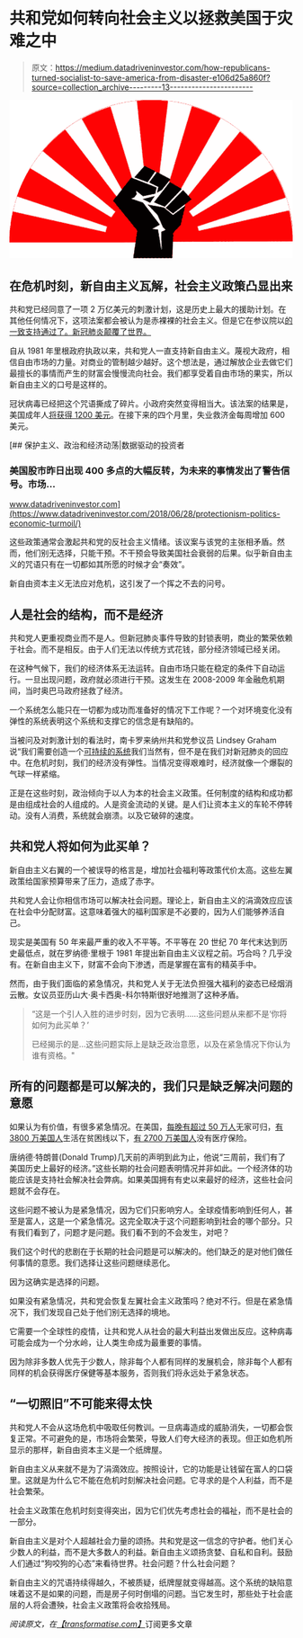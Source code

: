 # 共和党如何转向社会主义以拯救美国于灾难之中

> 原文：<https://medium.datadriveninvestor.com/how-republicans-turned-socialist-to-save-america-from-disaster-e106d25a860f?source=collection_archive---------13----------------------->

![](img/d2978eece672c39ed0c0d662ef62d640.png)

## 在危机时刻，新自由主义瓦解，社会主义政策凸显出来

共和党已经同意了一项 2 万亿美元的刺激计划，这是历史上最大的援助计划。在其他任何情况下，这项法案都会被认为是赤裸裸的社会主义。但是它在参议院以[的一致支持通过了。新冠肺炎颠覆了世界。](https://www.nytimes.com/2020/03/28/us/senate-coronavirus-stimulus-bill.html)

自从 1981 年里根政府执政以来，共和党人一直支持新自由主义。蔑视大政府，相信自由市场的力量。对商业的管制越少越好。这个想法是，通过解放企业去做它们最擅长的事情而产生的财富会慢慢流向社会。我们都享受着自由市场的果实，所以新自由主义的口号是这样的。

冠状病毒已经把这个咒语撕成了碎片。小政府突然变得相当大。该法案的结果是，美国成年人[将获得 1200 美元](https://www.forbes.com/sites/jackbrewster/2020/03/25/heres-how-the-coronavirus-stimulus-checks-will-be-cut/#48d0b4716bd5)。在接下来的四个月里，失业救济金每周增加 600 美元。

[](https://www.datadriveninvestor.com/2018/06/28/protectionism-politics-economic-turmoil/) [## 保护主义、政治和经济动荡|数据驱动的投资者

### 美国股市昨日出现 400 多点的大幅反转，为未来的事情发出了警告信号。市场…

www.datadriveninvestor.com](https://www.datadriveninvestor.com/2018/06/28/protectionism-politics-economic-turmoil/) 

这些政策通常会激起共和党的反社会主义情绪。该议案与该党的主张相矛盾。然而，他们别无选择，只能干预。不干预会导致美国社会衰弱的后果。似乎新自由主义的咒语只有在一切都如其所愿的时候才会“奏效”。

新自由资本主义无法应对危机，这引发了一个挥之不去的问号。

## 人是社会的结构，而不是经济

共和党人更重视商业而不是人。但新冠肺炎事件导致的封锁表明，商业的繁荣依赖于社会。而不是相反。由于人们无法以传统方式花钱，部分经济领域已经关闭。

在这种气候下，我们的经济体系无法运转。自由市场只能在稳定的条件下自动运行。一旦出现问题，政府就必须进行干预。这发生在 2008-2009 年金融危机期间，当时奥巴马政府拯救了经济。

一个系统怎么能只在一切都为成功而准备好的情况下工作呢？一个对环境变化没有弹性的系统表明这个系统和支撑它的信念是有缺陷的。

当被问及对刺激计划的看法时，南卡罗来纳州共和党参议员 Lindsey Graham 说“我们需要创造一个[可持续的系统](https://www.nytimes.com/2020/03/25/us/politics/coronavirus-senate-deal.html)我们当然有，但不是在我们对新冠肺炎的回应中。在危机时刻，我们的经济没有弹性。当情况变得艰难时，经济就像一个爆裂的气球一样紧缩。

正是在这些时刻，政治倾向于以人为本的社会主义政策。任何制度的结构和成功都是由组成社会的人组成的。人是资金流动的关键。是人们让资本主义的车轮不停转动。没有人消费，系统就会崩溃。以及它破碎的速度。

## 共和党人将如何为此买单？

新自由主义右翼的一个被误导的格言是，增加社会福利等政策代价太高。这些左翼政策给国家预算带来了压力，造成了赤字。

共和党人会让你相信市场可以解决社会问题。理论上，新自由主义的涓滴效应应该在社会中分配财富。这意味着强大的福利国家是不必要的，因为人们能够养活自己。

现实是美国有 50 年来最严重的收入不平等。不平等在 20 世纪 70 年代末达到历史最低点，就在罗纳德·里根于 1981 年提出新自由主义议程之前。巧合吗？几乎没有。在新自由主义下，财富不会向下渗透，而是掌握在富有的精英手中。

然而，由于我们面临的紧急情况，共和党人关于无法负担强大福利的姿态已经烟消云散。女议员亚历山大·奥卡西奥-科尔特斯很好地推测了这种矛盾。

> “这是一个引人入胜的进步时刻，因为它表明……这些问题从来都不是‘你将如何为此买单？’
> 
> 已经揭示的是…这些问题实际上是缺乏政治意愿，以及在紧急情况下你认为谁有资格。"

## 所有的问题都是可以解决的，我们只是缺乏解决问题的意愿

如果认为有价值，有很多紧急情况。在美国，[每晚有超过 50 万人](https://www.whitehouse.gov/wp-content/uploads/2019/09/The-State-of-Homelessness-in-America.pdf)无家可归，[有 3800 万美国人](https://www.census.gov/library/publications/2019/demo/p60-266.html)生活在贫困线以下，[有 2700 万美国人](https://www.theguardian.com/us-news/2019/sep/10/number-of-uninsured-americans-up-for-first-time-since-obamas-election)没有医疗保险。

唐纳德·特朗普(Donald Trump)几天前的声明到此为止，他说“三周前，我们有了美国历史上最好的经济。”这些长期的社会问题表明情况并非如此。一个经济体的功能应该是支持社会解决社会弊病。如果美国拥有有史以来最好的经济，这些社会问题就不会存在。

这些问题不被认为是紧急情况，因为它们只影响穷人。全球疫情影响到任何人，甚至是富人，这是一个紧急情况。这完全取决于这个问题影响到社会的哪个部分。只有我们看到了，问题才是问题。我们看不到的不会发生，对吧？

我们这个时代的悲剧在于长期的社会问题是可以解决的。他们缺乏的是对他们做任何事情的意愿。我们选择让这些问题继续恶化。

因为这确实是选择的问题。

如果没有紧急情况，共和党会恢复左翼社会主义政策吗？绝对不行。但是在紧急情况下，我们发现自己处于他们别无选择的境地。

它需要一个全球性的疫情，让共和党人从社会的最大利益出发做出反应。这种病毒可能会成为一个分水岭，让人类生命成为最重要的事情。

因为除非多数人优先于少数人，除非每个人都有同样的发展机会，除非每个人都有同样的机会获得医疗保健等基本服务，否则我们将永远处于紧急状态。

## “一切照旧”不可能来得太快

共和党人不会从这场危机中吸取任何教训。一旦病毒造成的威胁消失，一切都会恢复正常。不可避免的是，市场将会繁荣，导致人们夸大经济的表现。但正如危机所显示的那样，新自由资本主义是一个纸牌屋。

新自由主义从来就不是为了涓滴效应。按照设计，它的功能是让钱留在富人的口袋里。这就是为什么它不能在危机时刻解决社会问题。它寻求的是个人利益，而不是社会繁荣。

社会主义政策在危机时刻变得突出，因为它们优先考虑社会的福祉，而不是社会的一部分。

新自由主义是对个人超越社会力量的颂扬。共和党是这一信念的守护者。他们关心少数人的利益，而不是大多数人的利益。新自由主义颂扬贪婪、自私和自利。鼓励人们通过“狗咬狗的心态”来看待世界。社会问题？什么社会问题？

新自由主义的咒语持续得越久，不被质疑，纸牌屋就变得越高。这个系统的缺陷意味着这不是如果的问题，而是房子何时倒塌的问题。当它发生时，那些处于社会底层的人将会遭殃，社会主义政策将会收拾残局。

*阅读原文，在*[*【transformatise.com】*](http://www.transformatise.com/)订阅更多文章